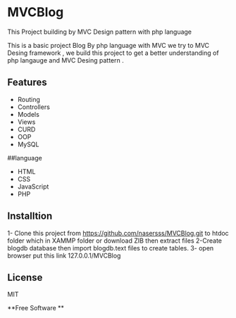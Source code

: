 # MVCBlog
This Project building by MVC Design pattern with php language 

This is a basic project Blog By php language with MVC we try to MVC Desing framework ,
 we build this project to get a better understanding of php langauge and MVC Desing pattern .

## Features

- Routing
- Controllers
- Models
- Views
- CURD
- OOP
- MySQL

 
##language
- HTML
- CSS
- JavaScript
- PHP


## Installtion 
1- Clone this project from https://github.com/nasersss/MVCBlog.git to htdoc folder
	which in XAMMP folder or download ZIB then extract files 
2-Create blogdb database then import blogdb.text files to create tables.
3- open browser put this link 127.0.0.1/MVCBlog

## License

MIT

**Free Software **
  
